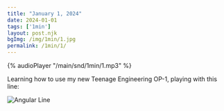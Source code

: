 ```yaml
---
title: "January 1, 2024"
date: 2024-01-01
tags: ['1min']
layout: post.njk
bgImg: /img/1min/1.jpg
permalink: /1min/1/
---
```


{% audioPlayer "/main/snd/1min/1.mp3" %}

Learning how to use my new Teenage Engineering OP-1, playing with this line:

![Angular Line](/main/img/1min/1.jpg)



